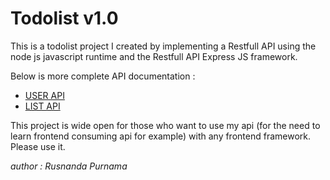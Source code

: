 # Todolist v1.0

This is a todolist project I created by implementing a Restfull API using the node js javascript runtime and the Restfull API Express JS framework.

Below is more complete API documentation :

- [USER API](https://github.com/cybersafellc/todolist/blob/main/docs/USER.md)
- [LIST API](https://github.com/cybersafellc/todolist/blob/main/docs/LIST.md)

This project is wide open for those who want to use my api (for the need to learn frontend consuming api for example) with any frontend framework. Please use it.

_author : Rusnanda Purnama_
